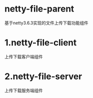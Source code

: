 # netty-file-parent
基于netty3.6.3实现的文件上传下载功能组件
# 1.netty-file-client
上传下载客户端组件
# 2.netty-file-server
上传下载服务端组件
